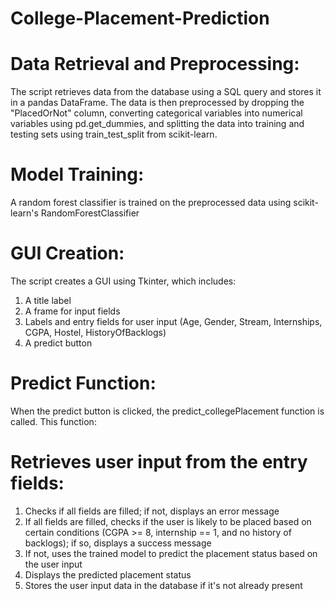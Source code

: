 # College-Placement-Prediction



# Data Retrieval and Preprocessing:
The script retrieves data from the database using a SQL query and stores it in a pandas DataFrame. The data is then preprocessed by dropping the "PlacedOrNot" column, converting categorical variables into numerical variables using pd.get_dummies, and splitting the data into training and testing sets using train_test_split from scikit-learn.

# Model Training:
A random forest classifier is trained on the preprocessed data using scikit-learn's RandomForestClassifier

# GUI Creation:
The script creates a GUI using Tkinter, which includes:
1.  A title label
2.  A frame for input fields
3.  Labels and entry fields for user input (Age, Gender, Stream, Internships, CGPA, Hostel, HistoryOfBacklogs)
4.  A predict button

# Predict Function:
When the predict button is clicked, the predict_collegePlacement function is called. This function:

# Retrieves user input from the entry fields:
1.  Checks if all fields are filled; if not, displays an error message
2.  If all fields are filled, checks if the user is likely to be placed based on certain conditions (CGPA >= 8, internship == 1, and no history of backlogs); if so, displays a success message
3.  If not, uses the trained model to predict the placement status based on the user input
4.  Displays the predicted placement status
5.  Stores the user input data in the database if it's not already present
